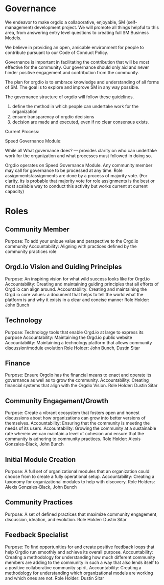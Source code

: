<!-- TITLE: Governance And Roles -->

# Governance

We endeavor to make orgdio a collaborative, enjoyable, SM (self-management) development project. We will promote all things helpful to this area, from answering entry level questions to creating full SM Business Models.

We believe in providing an open, amicable environment for people to contribute pursuant to our Code of Conduct Policy.

Governance is important in facilitating the contribution that will be most effective for the community. Our governance should only aid and never hinder positive engagement and contribution from the community.

The plan for orgdio is to embrace knowledge and understanding of all forms of SM. The goal is to explore and improve SM in any way possible.

The governance structure of orgdio will follow these guidelines.

1. define the method in which people can undertake work for the organization
2. ensure transparency of orgdio decisions
3. decision are made and executed, even if no clear consensus exists.

Current Process:

Speed Governance Module:

While all 
What governance does?  — provides clarity on who can undertake work for the organization and what processes must followed in doing so.

Orgdio operates on Speed Governance Module.  Any community member may call for governance to be processed at any time. Role assignments/assignments are done by a process of majority vote.  (For clarity, its is probable that majority vote for role assignments is the best or most scalable way to conduct this activity but works current at current capacity)

# Roles
## Community Member

Purpose:  To add your unique value and perspective to the Orgd.io community
Accountability: Aligning with practices defined by the community practices role


## Orgd.io Vision and Guiding Principles
Purpose: An inspiring vision for what wild success looks like for Orgd.io
Accountability: Creating and maintaining guiding principles that all efforts of Orgd.io can align around.
Accountability: Creating and maintaining the Orgd.io core values: a document that helps to tell the world what the platform is and why it exists in a clear and concise manner
Role Holder: John Bunch

## Technology
Purpose: Technology tools that enable Orgd.io at large to express its purpose
Accountability: Maintaining the Orgd.io public website
Accountability:  Maintaining a technology platform that allows community discussion/module evolution
Role Holder: John Bunch, Dustin Sitar

## Finance
Purpose: Ensure Orgdio has the financial means to enact and operate its governance as well as to grow the community.
Accountability:  Creating financial systems that align with the Orgdio Vision.
Role Holder: Dustin Sitar

## Community Engagement/Growth
Purpose: Create a vibrant ecosystem that fosters open and honest discussions about how  organizations can grow into better versions of themselves.
Accountability: Ensuring that the community is meeting the needs of its users.
Accountability:  Growing the community at a sustainable rate wherein we can maintain a level of cohesion and ensure that the community is adhering to community practices.
Role Holder: Alexis Gonzales-Black, John Bunch

## Initial Module Creation
Purpose: A full set of organizational modules that an organization could choose from to create a fully operational setup.
Accountability: Creating a taxonomy for organizational modules to help with discovery.
Role Holders: Alexis Gonzales-Black, John Bunch

## Community Practices
Purpose: A set of defined practices that maximize community engagement, discussion, ideation, and evolution. 
Role Holder: Dustin Sitar


## Feedback Specialist

Purpose: To find opportunities for and create positive feedback loops that help Orgdio run smoothly and achieve its overall purpose.
Accountability:  Creating a methodology for understanding how much different community members are adding to the community in such a way that also lends itself to a positive collaborative community spirit.
Accountability:  Creating a methodology for understanding which organizational models are working and which ones are not.
Role Holder:  Dustin Sitar






